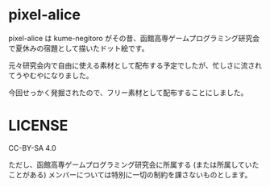 # pixel-alice
pixel-alice は kume-negitoro がその昔、函館高専ゲームプログラミング研究会で夏休みの宿題として描いたドット絵です。

元々研究会内で自由に使える素材として配布する予定でしたが、忙しさに流されてうやむやになりました。

今回せっかく発掘されたので、フリー素材として配布することにしました。


# LICENSE
CC-BY-SA 4.0

ただし、函館高専ゲームプログラミング研究会に所属する (または所属していたことがある) メンバーについては特別に一切の制約を課さないものとします。

